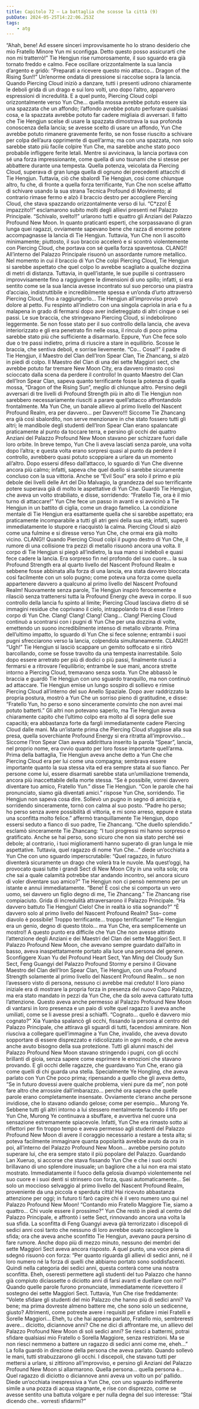 ```yaml
---
title: Capitolo 72 – La battaglia che scosse la città (9)
pubDate: 2024-05-25T14:22:06.253Z
tags:
    - atg
---
```



“Ahah, bene! Ad essere sinceri improvvisamente ho lo strano desiderio che mio Fratello Minore Yun mi sconfigga. Detto questo posso assicurarti che non mi tratterrò!”
Tie Hengjun rise rumorosamente, il suo sguardo era già tornato freddo e calmo. Fece oscillare orizzontalmente la sua lancia d’argento e gridò: “Preparati a ricevere questo mio attacco… Dragon of the Rising Sun!!”
Un’enorme ondata di pressione si raccolse sopra la lancia. Quando Piercing Cloud iniziò a danzare, tutti i presenti udirono chiaramente le deboli grida di un drago e sui loro volti, uno dopo l’altro, apparvero espressioni di incredulità. E a quel punto, Piercing Cloud colpì orizzontalmente verso Yun Che… quella mossa avrebbe potuto essere sia una spazzata che un affondo; l’affondo avrebbe potuto perforare qualsiasi cosa, e la spazzata avrebbe potuto far cadere migliaia di avversari. Il fatto che Tie Hengjun scelse di usare la spazzata dimostrava la sua profonda conoscenza della lancia; se avesse scelto di usare un affondo, Yun Che avrebbe potuto rimanere gravemente ferito, se non fosse riuscito a schivare per colpa dell’aura opprimente di quell’arma; ma con una spazzata, non solo sarebbe stato più facile colpire Yun Che, ma sarebbe anche stato poco probabile infliggere ferite letali.
Mentre si avvicinava, la lancia portava con sé una forza impressionante, come quella di uno tsunami che si stesse per abbattere durante una tempesta. Quella potenza, veicolata da Piercing Cloud, superava di gran lunga quella di ognuno dei precedenti attacchi di Tie Hengjun.
Tuttavia, ciò che sbalordì Tie Hengjun, così come chiunque altro, fu che, di fronte a quella forza terrificante, Yun Che non scelse affatto di schivare usando la sua strana Tecnica Profound di Movimento; al contrario rimase fermo e alzò il braccio destro per accogliere Piercing Cloud, che stava spazzando orizzontalmente verso di lui.
“C*zzo! È impazzito!!” esclamarono subito molti degli allievi presenti nel Palazzo Principale.
“Schivalo, svelto!!” urlarono tutti e quattro gli Anziani del Palazzo Profound New Moon. In quanto praticanti esperti, che sorpassavano di gran lunga quei ragazzi, ovviamente sapevano bene che razza di enorme potere accompagnasse la lancia di Tie Hengjun.
Tuttavia, Yun Che non li ascoltò minimamente; piuttosto, il suo braccio accelerò e si scontrò violentemente con Piercing Cloud, che portava con sé quella forza spaventosa.
CLANG!!
All’interno del Palazzo Principale risuonò un assordante rumore metallico.
Nel momento in cui il braccio di Yun Che colpì Piercing Cloud, Tie Hengjun si sarebbe aspettato che quel colpo lo avrebbe scagliato a qualche dozzina di metri di distanza. Tuttavia, in quell’istante, le sue pupille si contrassero improvvisamente fino a raggiungere le dimensioni di uno spillo; infatti, si era sentito come se la sua lancia avesse incontrato sul suo percorso una piastra d’acciaio, indistruttibile e incredibilmente spessa e un’onda d’urto attraversò Piercing Cloud, fino a raggiungerlo…
Tie Hengjun all’improvviso provò dolore al petto. Fu respinto all’indietro con una singola capriola in aria e fu a malapena in grado di fermarsi dopo aver indietreggiato di altri cinque o sei passi. Le sue braccia, che stringevano Piercing Cloud, si indebolirono leggermente. Se non fosse stato per il suo controllo della lancia, che aveva interiorizzato e gli era penetrato fin nelle ossa, il rinculo di poco prima sarebbe stato più che sufficiente a disarmarlo.
Eppure, Yun Che fece solo due o tre passi indietro, prima di riuscire a stare in equilibrio. Scosse le braccia, che sentiva deboli, e sorrise lievemente.
“Co… Cosa!!” il padre di Tie Hengjun, il Maestro del Clan dell’Iron Spear Clan, Tie Zhancang, si alzò in piedi di colpo. Il Maestro del Clan di una dei sette Maggiori sect, che avrebbe potuto far tremare New Moon City, era davvero rimasto così scioccato dalla scena da perdere il controllo! In quanto Maestro del Clan dell’Iron Spear Clan, sapeva quanto terrificante fosse la potenza di quella mossa, “Dragon of the Rising Sun”, meglio di chiunque altro. Persino degli avversari di tre livelli di Profound Strength più in alto di Tie Hengjun non sarebbero necessariamente riusciti a parare quell’attacco affrontandolo frontalmente.
Ma Yun Che, un banale allievo al primo livello del Nascent Profound Realm, era per davvero… per Davvero!!!
Siccome Tie Zhancang era già così sbalordito, non serve menzionare in che stato fossero tutti gli altri; le mandibole degli studenti dell’Iron Spear Clan erano spalancate praticamente al punto da toccare terra, e persino gli occhi dei quattro Anziani del Palazzo Profound New Moon stavano per schizzare fuori dalle loro orbite. In breve tempo, Yun Che li aveva lasciati senza parole, una volta dopo l’altra; e questa volta erano sorpresi quasi al punto da perdere il controllo, avrebbero quasi potuto scoppiare a urlare da un momento all’altro.
Dopo essersi difeso dall’attacco, lo sguardo di Yun Che divenne ancora più calmo; infatti, sapeva che quel duello si sarebbe sicuramente concluso con la sua vittoria. Anche se “Evil Soul” era solo il primo e più debole dei livelli delle Art del Dio Malvagio, la grandezza del suo terrificante potere superava già di molto le aspettative di Yun Che. Guardò Tie Hengjun, che aveva un volto strabiliato, e disse, sorridendo: “Fratello Tie, ora è il mio turno di attaccare!”
Yun Che fece un passo in avanti e si avvicinò a Tie Hengjun in un battito di ciglia, come un drago famelico. La condizione mentale di Tie Hengjun era esattamente quella che si sarebbe aspettato; era praticamente incomparabile a tutti gli atri geni della sua età; infatti, superò immediatamente lo stupore e riacquistò la calma. Piercing Cloud si alzò come una fulmine e si diresse verso Yun Che, che ormai era già molto vicino.
CLANG!!
Quando Piercing Cloud colpì il pugno destro di Yun Che, il rumore di una collisione tra pezzi di metallo risuonò ancora una volta. Il corpo di Tie Hengjun si piegò all’indietro, la sua mano si indebolì e quasi fece cadere la lancia. Era sorpreso fin nel profondo del suo cuore… la sua Profound Strength era al quarto livello del Nascent Profound Realm e sebbene fosse abbinata alla forza di una lancia, era stata davvero bloccata così facilmente con un solo pugno; come poteva una forza come quella appartenere davvero a qualcuno al primo livello del Nascent Profound Realm!
Nuovamente senza parole, Tie Hengjun inspirò ferocemente e rilasciò senza trattenersi tutta la Profound Energy che aveva in corpo. Il suo controllo della lancia fu spinto al limite; Piercing Cloud lasciava dietro di sé immagini residue che coprivano il cielo, intrappolando tra di esse l’intero corpo di Yun Che.
Clang!
Clang!
Clang!
Clang…
Clang!
Piercing Cloud continuò a scontrarsi con i pugni di Yun Che per una dozzina di volte, emettendo un suono incredibilmente intenso di metallo vibrante. Prima dell’ultimo impatto, lo sguardo di Yun Che si fece solenne; entrambi i suoi pugni sfrecciarono verso la lancia, colpendola simultaneamente.
CLANG!!!
“Ugh!”
Tie Hengjun si lasciò scappare un gemito soffocato e si ritirò barcollando, come se fosse travolto da una tempesta inarrestabile. Solo dopo essere arretrato per più di dodici o più passi, finalmente riuscì a fermarsi e a ritrovare l’equilibrio; entrambe le sue mani, ancora strette intorno a Piercing Cloud, tremavano senza sosta.
Yun Che abbassò le braccia e guardò Tie Hengjun con uno sguardo tranquillo, ma non continuò ad attaccare.
Tie Hengjun emise un lungo sospiro di sollievo e rimise Piercing Cloud all’interno del suo Anello Spaziale. Dopo aver raddrizzato la propria postura, mostrò a Yun Che un sorriso pieno di gratitudine, e disse: “Fratello Yun, ho perso e sono sinceramente convinto che non avrei mai potuto batterti.”
Gli altri non potevano saperlo, ma Tie Hengjun aveva chiaramente capito che l’ultimo colpo era molto al di sopra delle sue capacità; era abbastanza forte da fargli immediatamente cadere Piercing Cloud dalle mani. Ma un’istante prima che Piercing Cloud sfuggisse alla sua presa, quella soverchiante Profound Energy si era ritratta all’improvviso… Siccome l’Iron Spear Clan aveva addirittura inserito la parola “Spear”, lancia, nel proprio nome, era ovvio quanto per loro fosse importante quell’arma. Prima della battaglia, Tie Hengjun aveva anche detto a Yun Che che Piercing Cloud era per lui come una compagna; sembrava essere importante quanto la sua stessa vita ed era sempre stata al suo fianco. Per persone come lui, essere disarmati sarebbe stata un’umiliazione tremenda, ancora più inaccettabile della morte stessa.
“Se è possibile, vorrei davvero diventare tuo amico, Fratello Yun.” disse Tie Hengjun.
“Con le parole che hai pronunciato, siamo già diventati amici.” rispose Yun Che, sorridendo.
Tie Hengjun non sapeva cosa dire. Sollevò un pugno in segno di amicizia e, sorridendo sinceramente, tornò con calma al suo posto.
“Padre ho perso; ho perso senza avere possibilità di vittoria, e mi sono arreso, eppure è stata una sconfitta molto felice.” affermò tranquillamente Tie Hengjun, dopo essersi seduto a fianco di suo padre, Tie Zhancang.
“Che duello splendido.” esclamò sinceramente Tie Zhancang: “I tuoi progressi mi hanno sorpreso e gratificato. Anche se hai perso, sono sicuro che non sia stato perché sei debole; al contrario, i tuoi miglioramenti hanno superato di gran lunga le mie aspettative. Tuttavia, quel ragazzo di nome Yun Che…” diede un’occhiata a Yun Che con uno sguardo imperscrutabile: “Quel ragazzo, in futuro diventerà sicuramente un drago che volerà tra le nuvole. Ma quest’oggi, ha provocato quasi tutte i grandi Sect di New Moon City in una volta sola; ora che sai a quale calamità potrebbe star andando incontro, sei ancora sicuro di voler diventare suo amico?”
Tie Hengjun non ci pensò nemmeno per un istante e annuì immediatamente.
“Bene! È così che si comporta un vero uomo, sei davvero un figlio degno di me, Tie Zhancang.” Tie Zhancang rise compiaciuto.
Grida di incredulità attraversarono il Palazzo Principale.
“Ha davvero battuto Tie Hengjun! Cielo! Che in realtà io stia sognando?”
“È davvero solo al primo livello del Nascent Profound Realm? Sss– come diavolo è possibile! Troppo terrificante… troppo terrificante!”
Tie Hengjun era un genio, degno di questo titolo… ma Yun Che, era semplicemente un mostro!!
A questo punto era difficile che Yun Che non avesse attirato l’attenzione degli Anziani e dei Maestri del Clan dei sette Maggiori Sect. Il Palazzo Profound New Moon, che avevano sempre guardato dall’alto in basso, aveva inaspettatamente portato alla luce una persona del genere. Sconfiggere Xuan Yu del Profound Heart Sect, Yan Ming del Cloudy Sun Sect, Feng Guangyi del Palazzo Profound Stormy e persino il Giovane Maestro del Clan dell’Iron Spear Clan, Tie Hengjun, con una Profound Strength solamente al primo livello del Nascent Profound Realm… se non l’avessero visto di persona, nessuno ci avrebbe mai creduto!
Il loro piano iniziale era di mostrare la propria forza in presenza del nuovo Capo Palazzo, ma era stato mandato in pezzi da Yun Che, che da solo aveva catturato tutta l’attenzione. Questo aveva anche permesso al Palazzo Profound New Moon di vantarsi in loro presenza e un paio di volte quel ragazzo li aveva anche umiliati, come se li avesse presi a schiaffi.
“Cognato… quello è davvero mio cognato?” Xia Yuanba spalancò gli occhi, fissando la persona al centro del Palazzo Principale, che attirava gli sguardi di tutti, facendosi ammirare. Non riusciva a collegare quell’immagine a Yun Che, invalido, che aveva dovuto sopportare di essere disprezzato e ridicolizzato in ogni modo, e che aveva anche avuto bisogno della sua protezione.
Tutti gli alunni maschi del Palazzo Profound New Moon stavano stringendo i pugni, con gli occhi brillanti di gioia, senza sapere come esprimere le emozioni che stavano provando. E gli occhi delle ragazze, che guardavano Yun Che, erano già come quelli di chi guarda una stella. Specialmente Ye Hongling, che aveva parlato con Yun Che poco prima; ripensando a quello che gli aveva detto, “Se in futuro dovessi avere qualche problema, vieni pure da me”, non poté fare altro che arrossire dall’imbarazzo… perché ora sapeva che quelle parole erano completamente insensate.
Ovviamente c’erano anche persone invidiose, che lo stavano odiando gelose; come per esempio… Murong Ye.
Sebbene tutti gli altri intorno a lui stessero mentalmente facendo il tifo per Yun Che, Murong Ye continuava a sbuffare, e avvertiva nel cuore una sensazione estremamente spiacevole. Infatti, Yun Che era rimasto sotto ai riflettori per fin troppo tempo e aveva permesso agli studenti del Palazzo Profound New Moon di avere il coraggio necessario a restare a testa alta; si poteva facilmente immaginare quanta popolarità avrebbe avuto da ora in poi, all’interno del Palazzo Profound New Moon… avrebbe persino potuto superare lui, che era sempre stato il più popolare del Palazzo.
Guardando Lan Xueruo, si accorse che stava fissando Yun Che e che i suoi occhi brillavano di uno splendore inusuale; un bagliore che a lui non era mai stato mostrato. Immediatamente il fuoco della gelosia divampò violentemente nel suo cuore e i suoi denti si strinsero con forza, quasi automaticamente… Sei solo un moccioso selvaggio al primo livello del Nascent Profound Realm, proveniente da una piccola e sperduta città! Hai ricevuto abbastanza attenzione per oggi; in futuro ti farò capire chi è il vero numero uno qui nel Palazzo Profound New Moon!
“Contando mio Fratello Maggiore Tie, siamo a quattro… Chi vuole essere il prossimo?”
Yun Che restò in piedi al centro del Palazzo Principale, e affrontò i sette Sect, rinnovando ancora una volta la sua sfida.
La sconfitta di Feng Guangyi aveva già terrorizzato i discepoli di sedici anni così tanto che nessuno di loro avrebbe osato raccogliere la sfida; ora che aveva anche sconfitto Tie Hengjun, avevano paura persino di fare rumore. Anche dopo più di mezzo minuto, nessuno dei membri dei sette Maggiori Sect aveva ancora risposto. A quel punto, una voce piena di sdegnò risuonò con forza: “Per quanto riguarda gli allievi di sedici anni, né il loro numero né la forza di quelli che abbiamo portato sono soddisfacenti. Quindi nella categoria dei sedici anni, questa conterà come una nostra sconfitta. Eheh, oseresti permettere agli studenti del tuo Palazzo che hanno già compiuto diciassette o diciotto anni di farsi avanti e duellare con noi?”
Quando quelle parole furono pronunciate, immediatamente ricevettero il sostegno dei sette Maggiori Sect. Tuttavia, Yun Che rise freddamente: “Volete sfidare gli studenti del mio Palazzo che hanno più di sedici anni? Va bene; ma prima dovreste almeno battere me, che sono solo un sedicenne, giusto? Altrimenti, come potreste avere i requisiti per sfidare i miei Fratelli e Sorelle Maggiori… Eheh, tu che hai appena parlato, Fratello mio, sembreresti avere… diciotto, diciannove anni? Che ne dici di affrontare me, un allievo del Palazzo Profound New Moon di soli sedici anni? Se riesci a battermi, potrai sfidare qualsiasi mio Fratello o Sorella Maggiore, senza restrizioni. Ma se non riesci nemmeno a battere un ragazzo di sedici anni come me, eheh…”
La folla guardò in direzione della persona che aveva parlato. Quando sollevò le mani, tutti strabuzzarono gli occhi. I discepoli, che stavano tutti per mettersi a urlare, si zittirono all’improvviso, e persino gli Anziani del Palazzo Profound New Moon si allarmarono.
Quella persona… quella persona è…
Quel ragazzo di diciotto o diciannove anni aveva un volto un po’ pallido. Diede un’occhiata inespressiva a Yun Che, con uno sguardo indifferente simile a una pozza di acqua stagnante, e rise con disprezzo, come se avesse sentito una battuta volgare e per nulla degna del suo interesse: “Stai dicendo che.. vorresti sfidarmi?”



